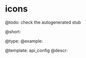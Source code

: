 icons
=============

@todo:
	check the autogenerated stub


@short:
	

@type: 
@example:


@template:	api_config
@descr:


